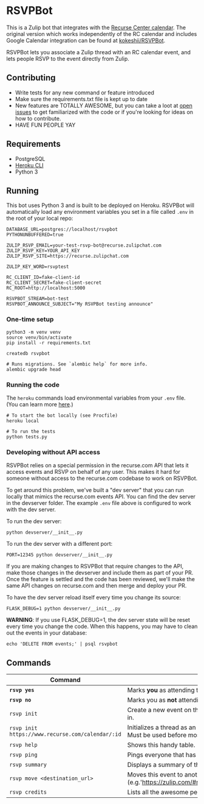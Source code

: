 RSVPBot
=======

This is a Zulip bot that integrates with the [Recurse Center calendar](https://www.recurse.com/calendar). The original version which works independently of the RC calendar and includes Google Calendar integration can be found at [kokeshii/RSVPBot](https://github.com/kokeshii/RSVPBot).

RSVPBot lets you associate a Zulip thread with an RC calendar event, and lets people RSVP to the event directly from Zulip.

## Contributing

* Write tests for any new command or feature introduced
* Make sure the requirements.txt file is kept up to date
* New features are TOTALLY AWESOME, but you can take a loot at [open issues](https://github.com/recursecenter/RSVPBot/issues) to get familiarized with the code or if you're looking for ideas on how to contribute.
* HAVE FUN PEOPLE YAY

## Requirements

* PostgreSQL
* [Heroku CLI](https://devcenter.heroku.com/articles/heroku-cli)
* Python 3

## Running

This bot uses Python 3 and is built to be deployed on Heroku. RSVPBot will automatically load any environment variables you set in a file called `.env` in the root of your local repo:

```
DATABASE_URL=postgres://localhost/rsvpbot
PYTHONUNBUFFERED=true

ZULIP_RSVP_EMAIL=your-test-rsvp-bot@recurse.zulipchat.com
ZULIP_RSVP_KEY=YOUR_API_KEY
ZULIP_RSVP_SITE=https://recurse.zulipchat.com

ZULIP_KEY_WORD=rsvptest

RC_CLIENT_ID=fake-client-id
RC_CLIENT_SECRET=fake-client-secret
RC_ROOT=http://localhost:5000

RSVPBOT_STREAM=bot-test
RSVPBOT_ANNOUNCE_SUBJECT="My RSVPBot testing announce"
```

### One-time setup

```
python3 -m venv venv
source venv/bin/activate
pip install -r requirements.txt

createdb rsvpbot

# Runs migrations. See `alembic help` for more info.
alembic upgrade head
```

### Running the code

The `heroku` commands load environmental variables from your `.env` file. (You can learn more [here](https://devcenter.heroku.com/articles/heroku-cli).)

```
# To start the bot locally (see Procfile)
heroku local

# To run the tests
python tests.py
```

### Developing without API access

RSVPBot relies on a special permission in the recurse.com API that lets it access events and RSVP on behalf of any user. This makes it hard for someone without access to the recurse.com codebase to work on RSVPBot.

To get around this problem, we've built a "dev server" that you can run locally that mimics the recurse.com events API. You can find the dev server in the devserver folder. The example `.env` file above is configured to work with the dev server.

To run the dev server:

```
python devserver/__init__.py
```

To run the dev server with a different port:

```
PORT=12345 python devserver/__init__.py
```

If you are making changes to RSVPBot that require changes to the API, make those changes in the devserver and include them as part of your PR. Once the feature is settled and the code has been reviewed, we'll make the same API changes on recurse.com and then merge and deploy your PR.

To have the dev server reload itself every time you change its source:

```
FLASK_DEBUG=1 python devserver/__init__.py
```

**WARNING**: If you use FLASK_DEBUG=1, the dev server state will be reset every time you change the code. When this happens, you may have to clean out the events in your database:

```
echo 'DELETE FROM events;' | psql rsvpbot
```

## Commands
**Command**|**Description**
--- | ---
**`rsvp yes`**|Marks **you** as attending this event.
**`rsvp no`**|Marks you as **not** attending this event.
`rsvp init`|Create a new event on the RC calendar that will be tracked in the thread you're in.
`rsvp init https://www.recurse.com/calendar/:id`|Initializes a thread as an RSVPBot event using an existing RC calendar event. Must be used before most other commands.
`rsvp help`|Shows this handy table.
`rsvp ping`|Pings everyone that has RSVP'd so far.
`rsvp summary`|Displays a summary of this event, including the description, and list of attendees.
`rsvp move <destination_url>`|Moves this event to another stream/topic. Requires full URL for the destination (e.g.'https://zulip.com/#narrow/stream/announce/topic/All.20Hands.20Meeting')
`rsvp credits`|Lists all the awesome people that made RSVPBot a reality.
